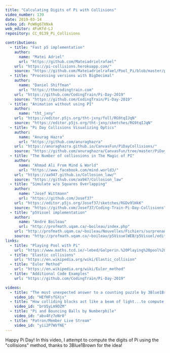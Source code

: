 ```yaml
---
title: "Calculating Digits of Pi with Collisions"
video_number: 139
date: 2019-03-14
video_id: PoW8g67XNxA
web_editor: 4FuKfd-LJ
repository: CC_0139_Pi_Collisions

contributions:
  - title: "Fast p5 implementation"
    author:
      name: "Matei Adriel"
      url: "https://github.com/Mateiadrielrafael"
    url: "https://pi-collisions.herokuapp.com/"
    source: "https://github.com/Mateiadrielrafael/Pool_Pi/blob/master/pool_pi3/js/main.ts"
  - title: "Processing versions with BigDecimal"
    author:
      name: "Daniel Shiffman"
      url: "https://thecodingtrain.com"
    url: "https://github.com/CodingTrain/Pi-Day-2019"
    source: "https://github.com/CodingTrain/Pi-Day-2019"
  - title: "Animation without using PI"
    author:
      name: "tht_jxny"
    url: "https://editor.p5js.org/tht-jxny/full/RG9tqIJqN"
    source: "https://editor.p5js.org/tht-jxny/sketches/RG9tqIJqN"
  - title: "Pi Day Collisions Visualizing Optics"
    author:
      name: "Anurag Hazra"
      url: "https://github.com/anuraghazra"
    url: "https://anuraghazra.github.io/CanvasFun/PiDayCollisions/"
    source: "https://github.com/anuraghazra/CanvasFun/tree/master/PiDayCollisions"
  - title: "The Number of colliosions in The Magic of PI"
    author:
      name: "Ahmad Ali From Mind & World"
      url: "https://www.facebook.com/mind.world3/"
    url: "https://aa947.github.io/Collosion_law/"
    source: "https://github.com/aa947/Collosion_law"
  - title: "Simulate w/o Squares Overlapping"
    author:
      name: "Josef Wittmann"
      url: "https://github.com/Josef37"
    url: "https://editor.p5js.org/Josef37/sketches/RGDv9lHkK"
    source: "https://github.com/Josef37/Coding-Train-Pi-Day-Collisions"
  - title: "p5Visuel implementation"
    author:
      name: "André Boileau"
      url: "http://profmath.uqam.ca/~boileau/index.php"
    url: "http://profmath.uqam.ca/~boileau/Nouvelles/Fichiers/surprenantPI/piVIAcollisions.html"
    source: "http://profmath.uqam.ca/~boileau/p5VisuelWEB/p5Visuel/edition.html?prog=http://profmath.uqam.ca/~boileau/Nouvelles/Fichiers/surprenantPI/piVIAcollisions.p5V"
links:
  - title: "Playing Pool with Pi"
    url: "https://www.maths.tcd.ie/~lebed/Galperin.%20Playing%20pool%20with%20pi.pdf"
  - title: "Elastic collisions"
    url: "https://en.wikipedia.org/wiki/Elastic_collision"
  - title: "Euler Method"
    url: "https://en.wikipedia.org/wiki/Euler_method"
  - title: "Additional Code Examples"
    url: "https://github.com/CodingTrain/Pi-Day-2019"

videos:
  - title: "The most unexpected answer to a counting puzzle by 3Blue1Brown"
    video_id: "HEfHFsfGXjs"
  - title: "How colliding blocks act like a beam of light...to compute pi by 3Blue1Brown"
    video_id: "brU5yLm9DZM"
  - title: "Pi and Bouncing Balls by Numberphile"
    video_id: "abv4Fz7oNr0"
  - title: "Patron/Member Live Stream"
    video_id: "yii2P7WVfNE"
---
```


Happy Pi Day! In this video, I attempt to compute the digits of Pi using the "collisions" method, thanks to 3Blue1Brown for the idea!
